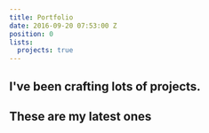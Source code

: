 ```yaml
---
title: Portfolio
date: 2016-09-20 07:53:00 Z
position: 0
lists:
  projects: true
---
```


## I've been crafting lots of projects. 
## These are my latest ones

